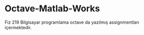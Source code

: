 # Octave-Matlab-Works
Fiz 219 Bilgisayar programlama octave da yazılmış assignmentları içermektedir.
